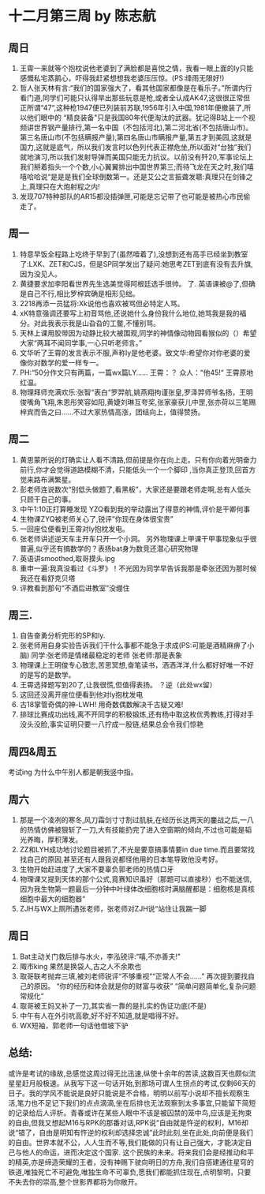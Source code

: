 # 十二月第三周 by 陈志航

## 周日
1. 王霄一来就等个抱枕说他老婆到了满脸都是喜悦之情，我看一眼上面的ly只能感慨私宅蒸鹅心，吓得我赶紧想想我老婆压压惊。(PS:绛雨无限好!)
2. 哲人张天林有言:“我们的国家强大了，看其他国家都像是在看乐子。”所谓内行看门道,同学们可能只认得旱出那些玩意是枪,或者全认成AK47,这很很正常但正所谓“47“,这种枪1947便已列装前苏联,1956年引入中国,1981年便撤装了,所以他们眼中的 “精良装备"只是我国80年代便淘汰的武器。犹记得B站上一个视频讲世界钢产量排行,第一名中国（不包括河北),第二河北省(不包括唐山市)。第三名唐山市(不包括瞒报产量),第四名唐山市瞒报产量,第五才到美园,这就是国力,这就是底气，所以我们发言时以色列代表正襟危坐,所以面对“台独”我们就地演习,所以我们发射导弹而美国只能无力抗议。以前没有歼20,军事论坛上我们掰着指头一个个数,小心翼翼排出中国世界第三;而待飞龙在天之时,我们嘻嘻哈哈说“是是是我们全球倒数第一。还是艾公之言振聋发聩:真理只在剑锋之上,真理只在大炮射程之内!
3. 发现707特种部队的AR15都没插弹匣,可能是忘记带了也可能是被热心市民偷走了。

## 周一
1. 特意早饭全程路上吃终于早到了(虽然噎着了),没想到还有高手已经坐到教室了:LXK、ZET和CJS，但是SP同学发出了疑问:她思考ZET到底有没有去升旗,因为没见人。
2. 黄捷要求加李阳看世界先生选美觉得阿根廷选手很帅。
了. 英语课被@了,但确是自己不行,相比罗梓宾确是相形见绌。
4. 2218再添一员猛将:Xk说他也喜欢被骂但必特定人骂。
5. xK特意强调还要写上初音骂他,还说她什么身份我什么地位,她骂我是我的福分。对此我表示我是山旮旮的工鳖,不懂别骂。
6. 天林上课用胶带因为动静比较大被围观,同学的神情像动物园看猴似的（）希望大家“两耳不闻同学事,一心只听老师言。”
7. 文华听了王霄的发言表示不服,声称ly是他老婆。致文华:希望你对你老婆的爱像你对数学的爱一样专一。
8. PH:“50分作文只有两篇，一篇wx篇LY……
王霄：？
众人：“他45!“
王霄原地红温。
9. 物理拜师充满欢乐:张智“表白“罗羿航,姚燕翔拘谨张皇,罗泽羿师爷名扬，王明俊嘴角飞翔,朱恩彤笑容如阳,黄婕刘琳互夸奖,张家豪获儿中罡,张亦荷以三笔赐梓宾而告之曰……不过大家热情高涨，团结向上，值得赞扬。

## 周二
1. 黄思蒙所说的灯确实让人看不清路,但前提是你在向上走。只有你向着光明奋力前行,你才会觉得道路模糊不清，只能低头一个一个脚印 ,当你真正登顶,回首方觉来路布满繁星。
2. 彭老师连说数次“别低头做题了,看黑板”，大家还是要跟老师走啊,总有人低头只顾干自己的事。
3. 中午1:10正打算睡发现 YZQ看到我的举动露出了得意的神情,评价是干卿何事
4. 生物课ZYQ被老师关心了,锐评”你现在身体很宝贵”
5. 一回座位便看到王霄对ly抱枕发电。
6. 张老师讲述逆天车主开车只开一个小洞。
另外物理课上甲课干甲事现象似乎很普遍,似乎还有搞数学的？表扬bat身为数竞还潜心研究物理
7. 英语讲smoothed,取哥摸头.ipg
8. 重申一遍:我真没看过《斗罗》！不光因为同学早告诉我那是牵张还因为那时候我还在看舒克贝塔
9. 评教看到那句“不酒后进教室”没绷住

## 周三.
1. 自告奋勇分析完形的SP和ly.
2. 张老师用自身实验告诉我们干什么事都不能急于求成(PS:可能是酒精麻痹了小脑)
同学:张老师是情绪最稳定的老师 
张老师:那是表象
3. 物理课上王明俊专心致志,苦思冥想,奋笔读书，洒洒洋洋,什么都好好唯一不好的是写的是数学。
4. 王霄选择题写到20了,让我很慌,但值得表扬。   ？逆（此处wx留）
5. 这回还没离开座位便看到他对ly抱枕发电
6. 古18掌管奇偶的神-LWH! 用奇数偶数解决千古疑又难!
7. 排球比赛成功出线,离不开同学的积极锻炼,还有杨中取这枚优秀教练,打得对手没头没脸,事实证明只要一八拧成一股链,结果总会令我们惊艳

## 周四&周五
考试ing
为什么中午别人都是朝我竖中指。

## 周六
1. 那是一个凌冽的寒冬,风刀霜剑寸寸割过肌肤,在经历长达两天的鏖战之后,一八的热情仿佛被狠斩了一刀,大有技能扔完了进入空窗期的倾向,不过也可能是韬光养晦，厚积薄发。
2. ZZ和LYH成功地讨论题目被抓了,不光是要意搞事情要in due time.而且要常找找自己的原因,甚至还有人跟我说都怪他用的日本笔导致他没考好。
3. 生物开始赶进度了,大家不要辜负郭老师的热情口牙
4. 物理课又提到天体的那个公式,竟赛知识虽好（那题可以直接秒）也不能迷信,因为我生物第一题最后一分钟中叶绿体改细胞核时满脑醒都是：细胞核是真核细胞中最大的细胞器“
5. ZJH与WX上厕所遇张老师，张老师对ZJH说“站住让我踹一脚

## 周日
1. Bat主动关门救后排与水火，李泓锐评:“嘻,不亦善夫!"
2. 陬市king 果然是换袋人,古之人不余欺也
3. 取哥联考抛弃三填,被刘老师锐评“不够重视”“正常人不会……”
再次提到要找自己的原因。
“你的经历和体会就是你的财富与收获”
“简单问题简单化,复杂问题常规化“
4. 取哥被王妈又补了一刀,其实省一靠的是扎实的伪证功底(不是)
5. 中午有人在外引吭高歌,好不好不知道,就是唱得不好。
6. WX短袖，郭老师一句话他借坡下驴

## 总结:
或许是考试的缘故,总感觉这周过得无比迅速,纵使十余年的苦读,这数百天也颇似流星星赶月般极速。从我写下这一句话开始,到那场可谓人生拐点的考试,仅剩66天的日子。我的学风不能说是良好只能说是不合格，明明以前写小说却不擅长观察生活,笔力也不足记下我们的点点滴滴,坐在后排也无法观察到太多事宜,只能留下简短的记录给后人评析。青春或许在某些人眼中不该是被囚禁的笼中鸟,应该是无拘束的自由,但我又想起M16与RPK的那番对话,RPK说“自由就是忤逆的权利，M16却说“错了，自由是明知有忤逆的权利却选择忠诚”此时此刻,坐在此处,向前便是我们的自由。世界本就不公，人人生而不等,我们能做的只有让自己强大，才能决定自己与他人的命运，进而决定这个国家. 这个民族的未来。将来我们会是经推动和平的精英,亦是缔造荣耀的王者，没有神赐下驶向明日的方舟,我们自搭建通往星穹的铁道,唯独死亡不可避免,唯独生命不可辜负,愿我们都能抓住现在,点明黎明，只要不失去你的崇高,整个世影界都将为你敞开。
